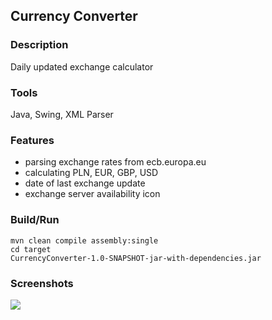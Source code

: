 ## Currency Converter

### Description
Daily updated exchange calculator

### Tools
Java, Swing, XML Parser

### Features
- parsing exchange rates from ecb.europa.eu
- calculating PLN, EUR, GBP, USD
- date of last exchange update
- exchange server availability icon

### Build/Run
```
mvn clean compile assembly:single
cd target
CurrencyConverter-1.0-SNAPSHOT-jar-with-dependencies.jar
```

### Screenshots
<img src="http://i.imgur.com/UKes58w.png">